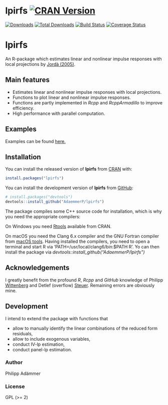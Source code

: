 
<!-- README.md is generated from README.Rmd. Please edit that file -->

# lpirfs [![CRAN Version](https://www.r-pkg.org/badges/version/lpirfs)](https://CRAN.R-project.org/package=lpirfs)

[![Downloads](https://cranlogs.r-pkg.org/badges/lpirfs)](https://CRAN.R-project.org/package=lpirfs)
[![Total
Downloads](https://cranlogs.r-pkg.org/badges/grand-total/lpirfs?color=orange)](https://CRAN.R-project.org/package=lpirfs)
[![Build
Status](https://travis-ci.com/AdaemmerP/lpirfs.svg)](https://travis-ci.com/AdaemmerP/lpirfs)
[![Coverage
Status](https://codecov.io/gh/adaemmerp/lpirfs/graph/badge.svg)](https://codecov.io/github/adaemmerp/lpirfs?branch=master)

# lpirfs

An R-package which estimates linear and nonlinear impulse responses with
local projections by [Jordà
(2005)](https://www.aeaweb.org/articles?id=10.1257/0002828053828518).

## Main features

  - Estimates linear and nonlinear impulse responses with local
    projections.
  - Functions to plot linear and nonlinear impulse responses.
  - Functions are partly implemented in *Rcpp* and *RcppArmadillo* to
    improve efficiency.
  - High performance with parallel computation.

## Examples

Examples can be found
[here.](https://adaemmerp.github.io/lpirfs/README_docs.html)

## Installation

You can install the released version of **lpirfs** from
[CRAN](https://CRAN.R-project.org) with:

``` r
install.packages("lpirfs")
```

You can install the development version of **lpirfs** from
[GitHub](https://github.com/):

``` r
# install.packages("devtools")
devtools::install_github("AdaemmerP/lpirfs")
```

The package compiles some C++ source code for installation, which is why
you need the appropriate compilers:

On Windows you need
[Rtools](https://cran.r-project.org/bin/windows/Rtools/) available from
CRAN.

On macOS you need the Clang 6.x compiler and the GNU Fortran compiler
from [macOS tools](https://cran.r-project.org/bin/macosx/tools/). Having
installed the compilers, you need to open a terminal and start R via
‘PATH=/usr/local/clang6/bin:$PATH R’. Yo can then install the package
via *devtools::install\_github(“AdaemmerP/lpirfs”)*

## Acknowledgements

I greatly benefit from the profound *R*, *Rcpp* and *GitHub* knowledge
of Philipp [Wittenberg](https://github.com/wittenberg) and Detlef
(overflow) [Steuer](https://github.com/dsteuer). Remaining errors are
obviously mine.

## Development

I intend to extend the package with functions that

  - allow to manually identify the linear combinations of the reduced
    form residuals,
  - allow to include exogenous variables,
  - conduct IV-lp estimation,
  - conduct panel-lp estimation.

### Author

Philipp Adämmer

### License

GPL (\>= 2)
